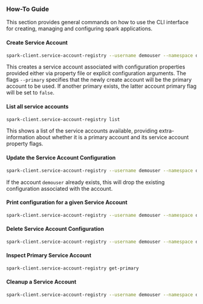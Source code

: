 ### How-To Guide

This section provides general commands on how to use the CLI interface for creating, managing and configuring spark applications.

#### Create Service Account

```bash
spark-client.service-account-registry --username demouser --namespace demonamespace create --primary --properties-file /home/demouser/conf/spark-overrides.conf  --conf spark.app.name=demo-spark-app-overrides
```

This creates a service account associated with configuration properties provided either via property file or explicit 
configuration arguments. The flags `--primary` specifies that the newly create account will be the primary account to 
be used. If another primary exists, the latter account primary flag will be set to `false`.

#### List all service accounts

```bash
spark-client.service-account-registry list
```

This shows a list of the service accounts available, providing extra-information about whether it is a primary account
and its service account property flags.

#### Update the Service Account Configuration

```bash
spark-client.service-account-registry --username demouser --namespace demonamespace update-conf --properties-file /home/demouser/conf/spark-overrides.conf  --conf spark.app.name=demo-spark-app-overrides
```

If the account ```demouser``` already exists, this will drop the existing configuration associated with the account.

#### Print configuration for a given Service Account 

```bash
spark-client.service-account-registry --username demouser --namespace demonamespace get-conf
```

#### Delete Service Account Configuration

```bash
spark-client.service-account-registry --username demouser --namespace demonamespace delete-conf
```

#### Inspect Primary Service Account

```bash
spark-client.service-account-registry get-primary
```

#### Cleanup a Service Account

```bash
spark-client.service-account-registry --username demouser --namespace demonamespace delete
```
